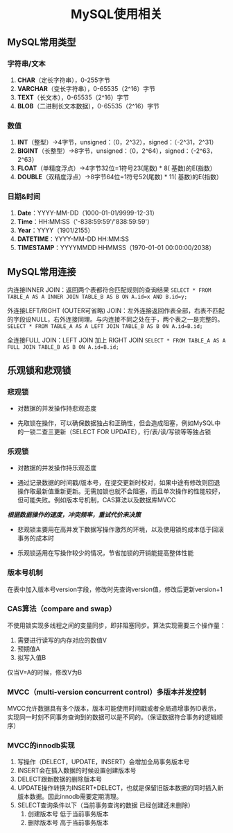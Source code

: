 # <center>MySQL使用相关</center>
## MySQL常用类型
### 字符串/文本
1. **CHAR**（定长字符串），0-255字节
2. **VARCHAR**（变长字符串），0-65535（2^16）字节
3. **TEXT**（长文本），0-65535（2^16）字节
4. **BLOB**（二进制长文本数据），0-65535（2^16）字节

### 数值
1. **INT**（整型）->4字节，unsigned：（0，2^32），signed：（-2^31，2^31）
2. **BIGINT**（长整型）->8字节，unsigned：（0，2^64），signed：（-2^63，2^63）
3. **FLOAT**（单精度浮点）->4字节32位=1符号23(尾数) * 8( 基数)的E(指数）
4. **DOUBLE**（双精度浮点）->8字节64位=1符号52(尾数) * 11( 基数)的E(指数）

### 日期&时间
1. **Date**：YYYY-MM-DD（1000-01-01/9999-12-31）
2. **Time**：HH:MM:SS（'-838:59:59'/'838:59:59'）
3. **Year**：YYYY（1901/2155）
4. **DATETIME**：YYYY-MM-DD HH:MM:SS
5. **TIMESTAMP**：YYYYMMDD HHMMSS（1970-01-01 00:00:00/2038）

## MySQL常用连接
内连接INNER JOIN：返回两个表都符合匹配规则的查询结果
`SELECT * FROM TABLE_A AS A INNER JOIN TABLE_B AS B ON A.id=x AND B.id=y;`

外连接LEFT/RIGHT (OUTER可省略) JOIN：左外连接返回作表全部，右表不匹配的字段设NULL，右外连接同理。与内连接不同之处在于，两个表之一是完整的。
`SELECT * FROM TABLE_A AS A LEFT JOIN TABLE_B AS B ON A.id=B.id;`

全连接FULL JOIN：LEFT JOIN 加上 RIGHT JOIN
`SELECT * FROM TABLE_A AS A FULL JOIN TABLE_B AS B ON A.id=B.id;`

## 乐观锁和悲观锁
### 悲观锁
- 对数据的并发操作持悲观态度

- 先取锁在操作，可以确保数据独占和正确性，但会造成阻塞，例如MySQL中的一锁二查三更新（SELECT FOR UPDATE），行/表/读/写锁等等独占锁

### 乐观锁
- 对数据的并发操作持乐观态度

- 通过记录数据的时间戳/版本号，在提交更新时校对，如果中途有修改则回退操作取最新值重新更新。无需加锁也就不会阻塞，而且单次操作的性能较好，但可能失败。例如版本号机制，CAS算法以及数据库MVCC

***根据数据操作的速度，冲突频率，重试代价来决策***
- 悲观锁主要用在高并发下数据写操作激烈的环境，以及使用锁的成本低于回滚事务的成本时

- 乐观锁适用在写操作较少的情况，节省加锁的开销能提高整体性能

### 版本号机制
在表中加入版本号version字段，修改时先查询version值，修改后更新version+1

### CAS算法（compare and swap）
不使用锁实现多线程之间的变量同步，即非阻塞同步。算法实现需要三个操作量：

1. 需要进行读写的内存对应的数值V
2. 预期值A
3. 拟写入值B

仅当V=A的时候，修改V为B

### MVCC（multi-version concurrent control）多版本并发控制
MVCC允许数据具有多个版本，版本可能使用时间戳或者全局递增事务ID表示，实现同一时刻不同事务查询到的数据可以是不同的。（保证数据符合事务的逻辑顺序）

### MVCC的innodb实现
1. 写操作（DELECT，UPDATE，INSERT）会增加全局事务版本号
2. INSERT会在插入数据的时候设置创建版本号
3. DELECT跟新数据的删除版本号
4. UPDATE操作转换为INSERT+DELECT，也就是保留旧版本数据的同时插入新版本数据。因此innodb需要定期清理。
5. SELECT查询条件以下（当前事务查询的数据  已经创建还未删除）
    1. 创建版本号 低于当前事务版本
    2. 删除版本号 高于当前事务版本